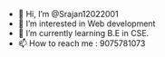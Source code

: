 - 👋 Hi, I’m @Srajan12022001
- 👀 I’m interested in Web development 
- 🌱 I’m currently learning B.E in CSE.
- 📫 How to reach me : 9075781073

<!---
Srajan12022001/Srajan12022001 is a ✨ special ✨ repository because its `README.md` (this file) appears on your GitHub profile.
You can click the Preview link to take a look at your changes.
--->
